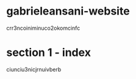 # **gabrieleansani-website**
crr3ncoiniminuco2okomcinfc
# **section 1 - index**
ciunciu3nicjrnuivberb
